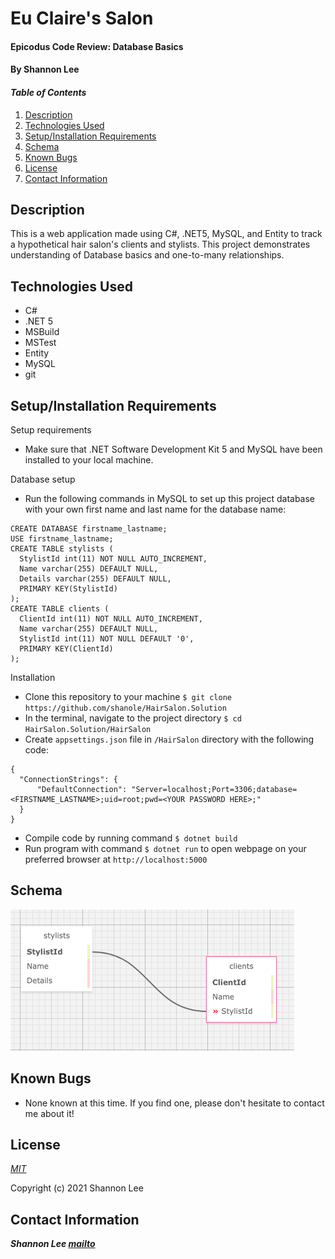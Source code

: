 # Eu Claire's Salon

#### Epicodus Code Review: Database Basics

#### By Shannon Lee

#### _Table of Contents_

1. [Description](#description)
2. [Technologies Used](#technologies)
3. [Setup/Installation Requirements](#setup)
4. [Schema](#schema)
5. [Known Bugs](#bugs)
6. [License](#license)
7. [Contact Information](#contact)


## Description <a id="description"></a>

This is a web application made using C#, .NET5, MySQL, and Entity to track a hypothetical hair salon's clients and stylists. This project demonstrates understanding of Database basics and one-to-many relationships.

## Technologies Used <a id="technologies"></a>

* C#
* .NET 5
* MSBuild
* MSTest
* Entity
* MySQL
* git


## Setup/Installation Requirements <a id="setup"></a>

Setup requirements
* Make sure that .NET Software Development Kit 5 and MySQL have been installed to your local machine.

Database setup
* Run the following commands in MySQL to set up this project database with your own first name and last name for the database name:
```
CREATE DATABASE firstname_lastname;
USE firstname_lastname;
CREATE TABLE stylists (
  StylistId int(11) NOT NULL AUTO_INCREMENT,
  Name varchar(255) DEFAULT NULL,
  Details varchar(255) DEFAULT NULL,
  PRIMARY KEY(StylistId)
);
CREATE TABLE clients (
  ClientId int(11) NOT NULL AUTO_INCREMENT,
  Name varchar(255) DEFAULT NULL,
  StylistId int(11) NOT NULL DEFAULT '0',
  PRIMARY KEY(ClientId)
);
```

Installation
* Clone this repository to your machine `$ git clone https://github.com/shanole/HairSalon.Solution`
* In the terminal, navigate to the project directory `$ cd HairSalon.Solution/HairSalon`
* Create `appsettings.json` file in `/HairSalon` directory with the following code:
```
{
  "ConnectionStrings": {
      "DefaultConnection": "Server=localhost;Port=3306;database=<FIRSTNAME_LASTNAME>;uid=root;pwd=<YOUR PASSWORD HERE>;"
  }
}
```
* Compile code by running command `$ dotnet build`
* Run program with command `$ dotnet run` to open webpage on your preferred browser at `http://localhost:5000`

## Schema <a id="schema"></a>

![schema design](https://github.com/shanole/HairSalon.Solution/blob/main/hairsalonschema.png?raw=true)

## Known Bugs <a id="bugs"></a>
* None known at this time. If you find one, please don't hesitate to contact me about it!

## License <a id="license"></a>
*[MIT](https://choosealicense.com/licenses/mit/)*

Copyright (c) 2021 Shannon Lee

## Contact Information <a id="contact"></a>
**_Shannon Lee [mailto](mailto:shannonleehj@gmail.com)_**